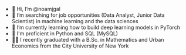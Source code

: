 - 👋 Hi, I’m @noamjgal
- 👀 I’m searching for job opportunities (Data Analyst, Junior Data Scientist) in machine learning and the data sciences 
- 🌱 I’m currently learning how to build deep learning models in PyTorch
- 💪 I'm proficient in Python and SQL (MySQL)
- 🧑‍🎓 I recently graduated with a B.Sc. in Mathematics and Urban Economics from the City University of New York



<!---
noamjgal/noamjgal is a ✨ special ✨ repository because its `README.md` (this file) appears on your GitHub profile.
You can click the Preview link to take a look at your changes.
--->

